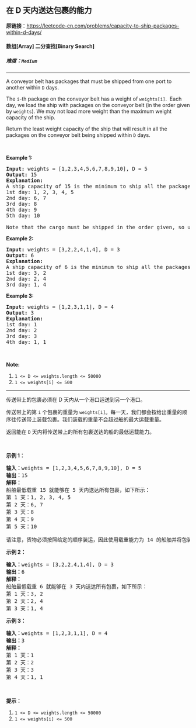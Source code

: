 ## 在 D 天内送达包裹的能力

**原链接**：<https://leetcode-cn.com/problems/capacity-to-ship-packages-within-d-days/>

#### 数组[Array]    二分查找[Binary Search]    

##### 难度：**`Medium`**

----- 
<p>A conveyor belt has packages that must be shipped from one port to another within <code>D</code> days.</p>

<p>The <code>i</code>-th package on the conveyor belt has a weight of <code>weights[i]</code>.&nbsp; Each day, we load the ship with packages on the conveyor belt (in the order given by <code>weights</code>). We may not load more weight than the maximum weight capacity of the ship.</p>

<p>Return the least weight capacity of the ship that will result in all the packages on the conveyor belt being shipped within <code>D</code> days.</p>

<p>&nbsp;</p>

<p><strong>Example 1:</strong></p>

<pre>
<strong>Input: </strong>weights = <span id="example-input-1-1">[1,2,3,4,5,6,7,8,9,10]</span>, D = <span id="example-input-1-2">5</span>
<strong>Output: </strong><span id="example-output-1">15</span>
<strong>Explanation: </strong>
A ship capacity of 15 is the minimum to ship all the packages in 5 days like this:
1st day: 1, 2, 3, 4, 5
2nd day: 6, 7
3rd day: 8
4th day: 9
5th day: 10

Note that the cargo must be shipped in the order given, so using a ship of capacity 14 and splitting the packages into parts like (2, 3, 4, 5), (1, 6, 7), (8), (9), (10) is not allowed. 
</pre>

<p><strong>Example 2:</strong></p>

<pre>
<strong>Input: </strong>weights = <span id="example-input-2-1">[3,2,2,4,1,4]</span>, D = <span id="example-input-2-2">3</span>
<strong>Output: </strong><span id="example-output-2">6</span>
<strong>Explanation: </strong>
A ship capacity of 6 is the minimum to ship all the packages in 3 days like this:
1st day: 3, 2
2nd day: 2, 4
3rd day: 1, 4
</pre>

<p><strong>Example 3:</strong></p>

<pre>
<strong>Input: </strong>weights = <span id="example-input-3-1">[1,2,3,1,1]</span>, D = 4
<strong>Output: </strong><span id="example-output-3">3</span>
<strong>Explanation: </strong>
1st day: 1
2nd day: 2
3rd day: 3
4th day: 1, 1
</pre>

<p>&nbsp;</p>

<p><strong>Note:</strong></p>

<ol>
	<li><code>1 &lt;= D &lt;= weights.length &lt;= 50000</code></li>
	<li><code>1 &lt;= weights[i] &lt;= 500</code></li>
</ol>

----- 
<p>传送带上的包裹必须在 D 天内从一个港口运送到另一个港口。</p>

<p>传送带上的第 <code>i</code>&nbsp;个包裹的重量为&nbsp;<code>weights[i]</code>。每一天，我们都会按给出重量的顺序往传送带上装载包裹。我们装载的重量不会超过船的最大运载重量。</p>

<p>返回能在 <code>D</code> 天内将传送带上的所有包裹送达的船的最低运载能力。</p>

<p>&nbsp;</p>

<p><strong>示例 1：</strong></p>

<pre><strong>输入：</strong>weights = [1,2,3,4,5,6,7,8,9,10], D = 5
<strong>输出：</strong>15
<strong>解释：</strong>
船舶最低载重 15 就能够在 5 天内送达所有包裹，如下所示：
第 1 天：1, 2, 3, 4, 5
第 2 天：6, 7
第 3 天：8
第 4 天：9
第 5 天：10

请注意，货物必须按照给定的顺序装运，因此使用载重能力为 14 的船舶并将包装分成 (2, 3, 4, 5), (1, 6, 7), (8), (9), (10) 是不允许的。 
</pre>

<p><strong>示例 2：</strong></p>

<pre><strong>输入：</strong>weights = [3,2,2,4,1,4], D = 3
<strong>输出：</strong>6
<strong>解释：</strong>
船舶最低载重 6 就能够在 3 天内送达所有包裹，如下所示：
第 1 天：3, 2
第 2 天：2, 4
第 3 天：1, 4
</pre>

<p><strong>示例 3：</strong></p>

<pre><strong>输入：</strong>weights = [1,2,3,1,1], D = 4
<strong>输出：</strong>3
<strong>解释：</strong>
第 1 天：1
第 2 天：2
第 3 天：3
第 4 天：1, 1
</pre>

<p>&nbsp;</p>

<p><strong>提示：</strong></p>

<ol>
	<li><code>1 &lt;= D &lt;= weights.length &lt;= 50000</code></li>
	<li><code>1 &lt;= weights[i] &lt;= 500</code></li>
</ol>
